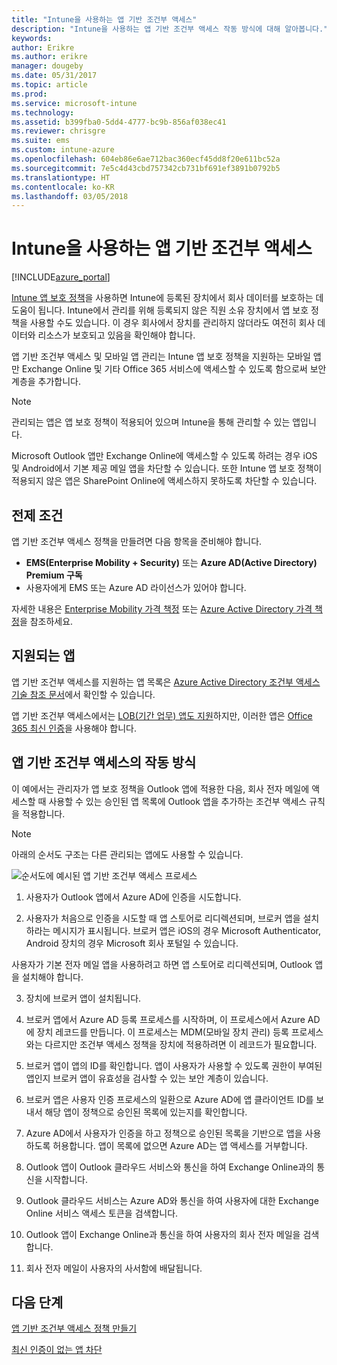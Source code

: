 ```yaml
---
title: "Intune을 사용하는 앱 기반 조건부 액세스"
description: "Intune을 사용하는 앱 기반 조건부 액세스 작동 방식에 대해 알아봅니다."
keywords: 
author: Erikre
ms.author: erikre
manager: dougeby
ms.date: 05/31/2017
ms.topic: article
ms.prod: 
ms.service: microsoft-intune
ms.technology: 
ms.assetid: b399fba0-5dd4-4777-bc9b-856af038ec41
ms.reviewer: chrisgre
ms.suite: ems
ms.custom: intune-azure
ms.openlocfilehash: 604eb86e6ae712bac360ecf45dd8f20e611bc52a
ms.sourcegitcommit: 7e5c4d43cbd757342cb731bf691ef3891b0792b5
ms.translationtype: HT
ms.contentlocale: ko-KR
ms.lasthandoff: 03/05/2018
---
```

# <a name="app-based-conditional-access-with-intune"></a>Intune을 사용하는 앱 기반 조건부 액세스

[!INCLUDE[azure_portal](./includes/azure_portal.md)]

[Intune 앱 보호 정책](app-protection-policy.md)을 사용하면 Intune에 등록된 장치에서 회사 데이터를 보호하는 데 도움이 됩니다. Intune에서 관리를 위해 등록되지 않은 직원 소유 장치에서 앱 보호 정책을 사용할 수도 있습니다. 이 경우 회사에서 장치를 관리하지 않더라도 여전히 회사 데이터와 리소스가 보호되고 있음을 확인해야 합니다.

앱 기반 조건부 액세스 및 모바일 앱 관리는 Intune 앱 보호 정책을 지원하는 모바일 앱만 Exchange Online 및 기타 Office 365 서비스에 액세스할 수 있도록 함으로써 보안 계층을 추가합니다.

> [!NOTE]
> 관리되는 앱은 앱 보호 정책이 적용되어 있으며 Intune을 통해 관리할 수 있는 앱입니다.

Microsoft Outlook 앱만 Exchange Online에 액세스할 수 있도록 하려는 경우 iOS 및 Android에서 기본 제공 메일 앱을 차단할 수 있습니다. 또한 Intune 앱 보호 정책이 적용되지 않은 앱은 SharePoint Online에 액세스하지 못하도록 차단할 수 있습니다.

## <a name="prerequisites"></a>전제 조건
앱 기반 조건부 액세스 정책을 만들려면 다음 항목을 준비해야 합니다.

- **EMS(Enterprise Mobility + Security)** 또는 **Azure AD(Active Directory) Premium 구독**
- 사용자에게 EMS 또는 Azure AD 라이선스가 있어야 합니다.

자세한 내용은 [Enterprise Mobility 가격 책정](https://www.microsoft.com/cloud-platform/enterprise-mobility-pricing) 또는 [Azure Active Directory 가격 책정](https://azure.microsoft.com/pricing/details/active-directory/)을 참조하세요.

## <a name="supported-apps"></a>지원되는 앱

앱 기반 조건부 액세스를 지원하는 앱 목록은 [Azure Active Directory 조건부 액세스 기술 참조 문서](https://docs.microsoft.com/azure/active-directory/active-directory-conditional-access-technical-reference)에서 확인할 수 있습니다.

앱 기반 조건부 액세스에서는 [LOB(기간 업무) 앱도 지원](https://docs.microsoft.com/intune-classic/deploy-use/block-apps-with-no-modern-authentication)하지만, 이러한 앱은 [Office 365 최신 인증](https://support.office.com/article/Using-Office-365-modern-authentication-with-Office-clients-776c0036-66fd-41cb-8928-5495c0f9168a)을 사용해야 합니다.

## <a name="how-app-based-conditional-access-works"></a>앱 기반 조건부 액세스의 작동 방식

이 예에서는 관리자가 앱 보호 정책을 Outlook 앱에 적용한 다음, 회사 전자 메일에 액세스할 때 사용할 수 있는 승인된 앱 목록에 Outlook 앱을 추가하는 조건부 액세스 규칙을 적용합니다.

> [!NOTE]
> 아래의 순서도 구조는 다른 관리되는 앱에도 사용할 수 있습니다.

![순서도에 예시된 앱 기반 조건부 액세스 프로세스](./media/ca-intune-common-ways-3.png)

1.  사용자가 Outlook 앱에서 Azure AD에 인증을 시도합니다.

2.  사용자가 처음으로 인증을 시도할 때 앱 스토어로 리디렉션되며, 브로커 앱을 설치하라는 메시지가 표시됩니다. 브로커 앱은 iOS의 경우 Microsoft Authenticator, Android 장치의 경우 Microsoft 회사 포털일 수 있습니다.

 사용자가 기본 전자 메일 앱을 사용하려고 하면 앱 스토어로 리디렉션되며, Outlook 앱을 설치해야 합니다.

3.  장치에 브로커 앱이 설치됩니다.

4.  브로커 앱에서 Azure AD 등록 프로세스를 시작하며, 이 프로세스에서 Azure AD에 장치 레코드를 만듭니다. 이 프로세스는 MDM(모바일 장치 관리) 등록 프로세스와는 다르지만 조건부 액세스 정책을 장치에 적용하려면 이 레코드가 필요합니다.

5.  브로커 앱이 앱의 ID를 확인합니다. 앱이 사용자가 사용할 수 있도록 권한이 부여된 앱인지 브로커 앱이 유효성을 검사할 수 있는 보안 계층이 있습니다.

6.  브로커 앱은 사용자 인증 프로세스의 일환으로 Azure AD에 앱 클라이언트 ID를 보내서 해당 앱이 정책으로 승인된 목록에 있는지를 확인합니다.

7.  Azure AD에서 사용자가 인증을 하고 정책으로 승인된 목록을 기반으로 앱을 사용하도록 허용합니다. 앱이 목록에 없으면 Azure AD는 앱 액세스를 거부합니다.

8.  Outlook 앱이 Outlook 클라우드 서비스와 통신을 하여 Exchange Online과의 통신을 시작합니다.

9.  Outlook 클라우드 서비스는 Azure AD와 통신을 하여 사용자에 대한 Exchange Online 서비스 액세스 토큰을 검색합니다.

10.  Outlook 앱이 Exchange Online과 통신을 하여 사용자의 회사 전자 메일을 검색합니다.

11.  회사 전자 메일이 사용자의 사서함에 배달됩니다.

## <a name="next-steps"></a>다음 단계
[앱 기반 조건부 액세스 정책 만들기](app-based-conditional-access-intune-create.md)

[최신 인증이 없는 앱 차단](app-modern-authentication-block.md)
